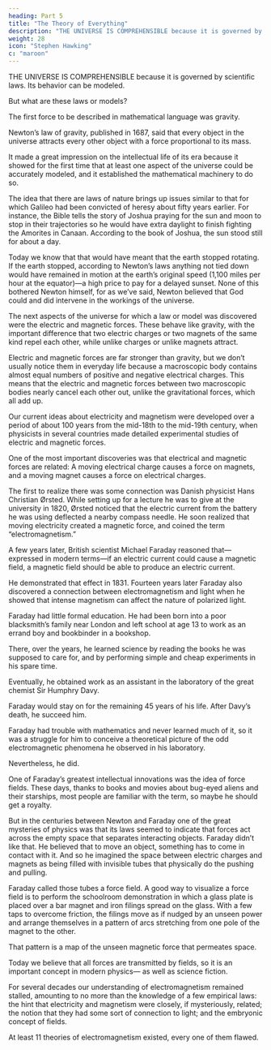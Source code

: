 ```yaml
---
heading: Part 5
title: "The Theory of Everything"
description: "THE UNIVERSE IS COMPREHENSIBLE because it is governed by scientific laws. Its behavior can be modeled."
weight: 28
icon: "Stephen Hawking"
c: "maroon"
---
```


<!-- The most incomprehensible thing about the universe is that it is comprehensible.
—ALBERT EINSTEIN -->

THE UNIVERSE IS COMPREHENSIBLE because it is governed by scientific laws. Its behavior can be modeled. 

But what are these laws or models? 

The first force to be described in mathematical language was gravity. 

Newton’s law of gravity, published in 1687, said that every
object in the universe attracts every other object with a force proportional to its mass. 

It made a great impression on the intellectual life of its era because it showed for the first time that at least one aspect of the universe could be accurately modeled, and it established the mathematical machinery to do so. 

The idea that there are laws of nature brings up issues similar to that for which Galileo had been convicted of heresy about fifty years earlier. For instance, the Bible tells the story of Joshua praying for the sun and moon to stop in their trajectories so he would have extra daylight to finish fighting the Amorites in Canaan. According to the book of Joshua, the sun stood still for about a day.

Today we know that that would have meant that the earth stopped rotating. If the earth stopped, according to Newton’s laws anything not tied down would have remained in motion at the earth’s original speed (1,100 miles per hour at the equator)—a high price to pay for a delayed sunset. None of this bothered Newton himself, for as we’ve said, Newton believed that God could and did intervene in the workings of the universe.

The next aspects of the universe for which a law or model was discovered were the electric and magnetic forces. These behave like gravity, with the important difference that two electric charges or two magnets of the same kind repel each other, while unlike charges or unlike magnets attract.

Electric and magnetic forces are far stronger than gravity, but we don’t usually notice them in everyday life because a macroscopic body contains almost equal numbers of positive and negative electrical charges. This means that the electric and magnetic forces between two macroscopic bodies nearly cancel each other out, unlike the gravitational forces, which all add up.

Our current ideas about electricity and magnetism were developed over a period of about 100 years from the mid-18th to the mid-19th century, when physicists in several countries made detailed experimental studies of electric and magnetic forces. 

One of the most important discoveries was that electrical and magnetic forces are related: A moving electrical
charge causes a force on magnets, and a moving magnet causes a force on electrical charges. 

The first to realize there was some connection was Danish physicist Hans Christian Ørsted. While setting up for a lecture he was to give at the university in 1820, Ørsted noticed that the electric current from the battery he was using deflected a nearby compass needle. He soon realized that moving electricity created a magnetic force, and coined the term “electromagnetism.” 

A few years later, British scientist Michael Faraday reasoned that—expressed in modern terms—if an electric current could cause a magnetic field, a magnetic field should be able to produce an electric current.

He demonstrated that effect in 1831. Fourteen years later Faraday also discovered a connection between electromagnetism and light when he showed that intense magnetism can affect the nature of polarized light.

Faraday had little formal education. He had been born into a poor blacksmith’s family near London and left school at age 13 to work as an errand boy and bookbinder in a bookshop.

There, over the years, he learned science by reading the books he was supposed to care for, and by performing simple and cheap experiments in his spare time. 

Eventually, he obtained work as an assistant in the laboratory of the great chemist Sir Humphry Davy. 

Faraday would stay on for the remaining 45 years of his life. After Davy’s death, he succeed him. 

Faraday had trouble with mathematics and never learned much of it, so it was a struggle for him to conceive a theoretical picture of the odd electromagnetic phenomena he observed in his laboratory. 

Nevertheless, he did.

One of Faraday’s greatest intellectual innovations was the idea of force fields. These days, thanks to books and movies about bug-eyed aliens and their starships, most people are familiar with the term, so maybe he should get a royalty. 

But in the centuries between Newton and Faraday one of the great mysteries of physics was that its laws seemed to indicate that forces act across the empty space that separates interacting objects. Faraday didn’t like that. He believed that to move an object, something has to come in contact with it. And so he imagined the space between electric charges and magnets as being filled with invisible tubes that physically do the pushing and pulling.

Faraday called those tubes a force field. A good way to visualize a force field is to perform the schoolroom demonstration in which a glass plate is placed over a bar magnet and iron filings spread on the glass. With a few taps to overcome friction, the filings move as if nudged by an unseen power and arrange themselves in a pattern of arcs stretching from one pole of the magnet to the other. 

That pattern is a map of the unseen magnetic force that permeates space. 

Today we believe that all forces are transmitted by fields, so it is an important concept in modern physics— as well as science fiction.

For several decades our understanding of electromagnetism remained stalled, amounting to no more than the knowledge of a few empirical laws: the hint that electricity and magnetism were closely, if mysteriously, related; the notion that they had some sort of connection to light; and the embryonic concept of fields. 

At least 11 theories of electromagnetism existed, every one of them flawed. 
